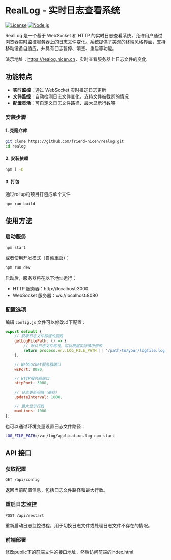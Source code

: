 # RealLog - 实时日志查看系统

[![License](https://img.shields.io/badge/license-MIT-blue.svg)](LICENSE)
[![Node.js](https://img.shields.io/badge/node-%3E%3D14.0.0-brightgreen.svg)](https://nodejs.org/)

RealLog 是一个基于 WebSocket 和 HTTP 的实时日志查看系统，允许用户通过浏览器实时监控服务器上的日志文件变化。系统提供了美观的终端风格界面，支持移动设备自适应，并具有日志暂停、清空、重启等功能。

演示地址：<https://realog.nicen.cn>，实时查看服务器上日志文件的变化

## 功能特点

- **实时监控**：通过 WebSocket 实时推送日志更新
- **文件监控**：自动检测日志文件变化，支持文件被截断的情况
- **配置灵活**：可自定义日志文件路径、最大显示行数等

### 安装步骤

#### 1. 克隆仓库

```bash
git clone https://github.com/friend-nicen/realog.git
cd realog
```

#### 2. 安装依赖

```bash
npm i -D
```

#### 3. 打包

通过rollup将项目打包成单个文件

```bash
npm run build
```

## 使用方法

### 启动服务

```bash
npm start
```

或者使用开发模式（自动重启）：

```bash
npm run dev
```

启动后，服务器将在以下地址运行：

- HTTP 服务器：http://localhost:3000
- WebSocket 服务器：ws://localhost:8080

### 配置选项

编辑 `config.js` 文件可以修改以下配置：

```javascript
export default {
    // 获取日志文件路径的函数
    getLogFilePath: () => {
        // 默认日志文件路径，可以根据实际情况修改
        return process.env.LOG_FILE_PATH || '/path/to/your/logfile.log';
    },

    // WebSocket服务器端口
    wsPort: 8080,

    // HTTP服务器端口
    httpPort: 3000,

    // 日志更新间隔（毫秒）
    updateInterval: 1000,

    // 最大显示行数
    maxLines: 1000
};
```

也可以通过环境变量设置日志文件路径：

```bash
LOG_FILE_PATH=/var/log/application.log npm start
```

## API 接口

### 获取配置

```
GET /api/config
```

返回当前配置信息，包括日志文件路径和最大行数。

### 重启日志监控

```
POST /api/restart
```

重新启动日志监控进程，用于切换日志文件或处理日志文件不存在的情况。

### 前端部署

修改public下的前端文件的接口地址，然后访问前端的index.html